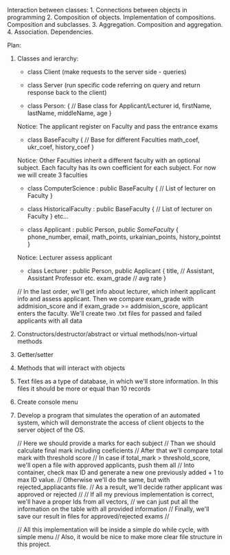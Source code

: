 Interaction between classes:
    1. Connections between objects in programming
    2. Composition of objects. Implementation of compositions. Composition and subclasses.
    3. Aggregation. Composition and aggregation.
    4. Association. Dependencies.

Plan:
1. Classes and ierarchy:
    - class Client (make requests to the server side - queries)
    - class Server (run specific code referring on query and return response back to the client)

    - class Person: { // Base class for Applicant/Lecturer
        id,
        firstName,
        lastName,
        middleName, 
        age
    }

    Notice: The applicant register on Faculty and pass the entrance exams

    - class BaseFaculty { // Base for different Faculties
        math_coef,
        ukr_coef,
        history_coef
    }

    Notice: Other Faculties inherit a different faculty with an optional subject. Each faculty has its own coefficient for each subject.
    For now we will create 3 faculties

    - class ComputerScience : public BaseFaculty {
        // List of lecturer on Faculty 
    }
    - class HistoricalFaculty : public BaseFaculty {
        // List of lecturer on Faculty
    } 
    etc...

    - class Applicant : public Person, public *SomeFaculty* {
        phone_number,
        email,
        math_points,
        urkainian_points,
        history_pointst
    }

    Notice: Lecturer assess applicant 

    - class Lecturer : public Person, public Applicant {
        title, // Assistant, Assistant Professor etc.
        exam_grade // avg rate 
    }

    // In the last order, we'll get info about lecturer, which inherit applicant info and assess applicant. Then we compare exam_grade with addmision_score and if exam_grade >= addmision_score, applicant enters the faculty. We'll create two .txt files for passed and failed applicants with all data

2. Constructors/destructor/abstract or virtual methods/non-virtual methods
3. Getter/setter
4. Methods that will interact with objects
5. Text files as a type of database, in which we'll store information. In this files it should be more or equal than 10 records
6. Create console menu
7. Develop a program that simulates the operation of an automated system, which will demonstrate the access of client objects to the server object of the OS.





    // Here we should provide a marks for each subject
    // Than we should calculate final mark including coeficients
    // After that we'll compare total mark with threshold score
    // In case if total_mark > threshold_score, we'll open a file with approved applicants, push them all
    // Into container, check max ID and generate a new one previously added + 1 to max ID value.
    // Otherwise we'll do the same, but with rejected_appliacants file.
    // As a result, we'll decide rather applicant was approved or rejected
    // 
    // If all my previous implementation is correct, we'll have a proper Ids from all vectors, 
    // we can just put all the information on the table with all provided information
    // Finally, we'll save our result in files for approved/rejected exams
    // 

    // All this implementation will be inside a simple do while cycle, with simple menu
    // Also, it would be nice to make more clear file structure in this project.
